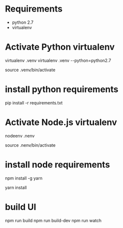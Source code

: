 # Requirements

* python 2.7
* virtualenv

# Activate Python virtualenv

virtualenv .venv
virtualenv .venv --python=python2.7

source .venv/bin/activate

# install python requirements

pip install -r requirements.txt


# Activate Node.js virtualenv

nodeenv .nenv

source .nenv/bin/activate

# install node requirements

npm install -g yarn

yarn install

# build UI

npm run build
npm run build-dev
npm run watch
